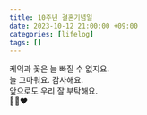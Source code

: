 ```yaml
---
title: 10주년 결혼기념일
date: 2023-10-12 21:00:00 +09:00
categories: [lifelog]
tags: []
---
```


케익과 꽃은 늘 빠질 수 없지요.  
늘 고마워요. 감사해요.  
앞으로도 우리 잘 부탁해요.  
🍰💐❤️
